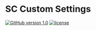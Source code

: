 # SC Custom Settings #
[![GitHub version 1.0](https://badge.fury.io/gh/Surfing-Chef%2Fsc-custom-settings.svg)](https://badge.fury.io/gh/Surfing-Chef%2Fsc-custom-settings)  [![license](https://img.shields.io/github/license/mashape/apistatus.svg)](https://github.com/Surfing-Chef/sc-custom-settings)
